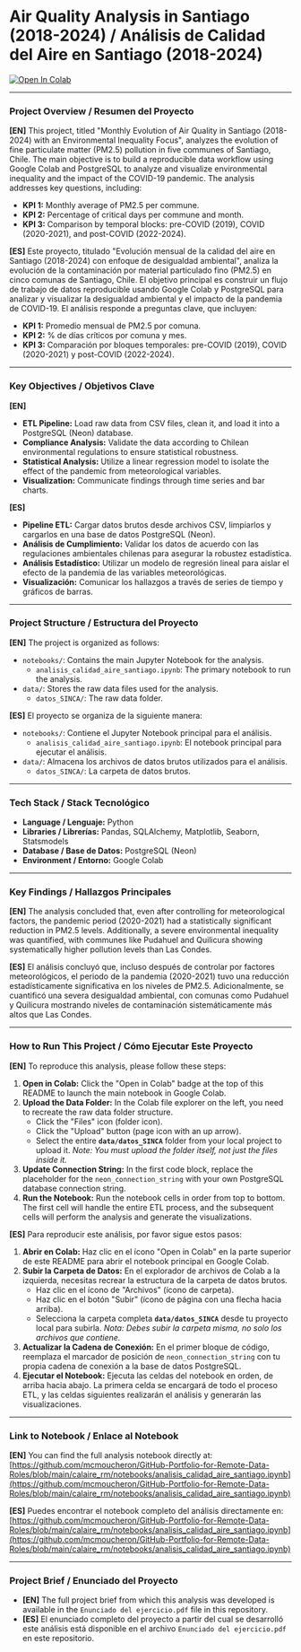 # Air Quality Analysis in Santiago (2018-2024) / Análisis de Calidad del Aire en Santiago (2018-2024)

[![Open In Colab](https://colab.research.google.com/assets/colab-badge.svg)](https://colab.research.google.com/github/mcmoucheron/GitHub-Portfolio-for-Remote-Data-Roles/blob/main/calidad-aire-santiago/notebooks/analisis_calidad_aire_santiago.ipynb)

---

### Project Overview / Resumen del Proyecto

**[EN]** This project, titled "Monthly Evolution of Air Quality in Santiago (2018-2024) with an Environmental Inequality Focus", analyzes the evolution of fine particulate matter (PM2.5) pollution in five communes of Santiago, Chile. The main objective is to build a reproducible data workflow using Google Colab and PostgreSQL to analyze and visualize environmental inequality and the impact of the COVID-19 pandemic. The analysis addresses key questions, including:

* **KPI 1:** Monthly average of PM2.5 per commune.
* **KPI 2:** Percentage of critical days per commune and month.
* **KPI 3:** Comparison by temporal blocks: pre-COVID (2019), COVID (2020-2021), and post-COVID (2022-2024).

**[ES]** Este proyecto, titulado "Evolución mensual de la calidad del aire en Santiago (2018-2024) con enfoque de desigualdad ambiental", analiza la evolución de la contaminación por material particulado fino (PM2.5) en cinco comunas de Santiago, Chile. El objetivo principal es construir un flujo de trabajo de datos reproducible usando Google Colab y PostgreSQL para analizar y visualizar la desigualdad ambiental y el impacto de la pandemia de COVID-19. El análisis responde a preguntas clave, que incluyen:

* **KPI 1:** Promedio mensual de PM2.5 por comuna.
* **KPI 2:** % de días críticos por comuna y mes.
* **KPI 3:** Comparación por bloques temporales: pre-COVID (2019), COVID (2020-2021) y post-COVID (2022-2024).

---

### Key Objectives / Objetivos Clave

**[EN]**
* **ETL Pipeline:** Load raw data from CSV files, clean it, and load it into a PostgreSQL (Neon) database.
* **Compliance Analysis:** Validate the data according to Chilean environmental regulations to ensure statistical robustness.
* **Statistical Analysis:** Utilize a linear regression model to isolate the effect of the pandemic from meteorological variables.
* **Visualization:** Communicate findings through time series and bar charts.

**[ES]**
* **Pipeline ETL:** Cargar datos brutos desde archivos CSV, limpiarlos y cargarlos en una base de datos PostgreSQL (Neon).
* **Análisis de Cumplimiento:** Validar los datos de acuerdo con las regulaciones ambientales chilenas para asegurar la robustez estadística.
* **Análisis Estadístico:** Utilizar un modelo de regresión lineal para aislar el efecto de la pandemia de las variables meteorológicas.
* **Visualización:** Comunicar los hallazgos a través de series de tiempo y gráficos de barras.

---

### Project Structure / Estructura del Proyecto

**[EN]** The project is organized as follows:

* `notebooks/`: Contains the main Jupyter Notebook for the analysis.
    * `analisis_calidad_aire_santiago.ipynb`: The primary notebook to run the analysis.
* `data/`: Stores the raw data files used for the analysis.
    * `datos_SINCA/`: The raw data folder.

**[ES]** El proyecto se organiza de la siguiente manera:

* `notebooks/`: Contiene el Jupyter Notebook principal para el análisis.
    * `analisis_calidad_aire_santiago.ipynb`: El notebook principal para ejecutar el análisis.
* `data/`: Almacena los archivos de datos brutos utilizados para el análisis.
    * `datos_SINCA/`: La carpeta de datos brutos.

---

### Tech Stack / Stack Tecnológico

* **Language / Lenguaje:** Python
* **Libraries / Librerías:** Pandas, SQLAlchemy, Matplotlib, Seaborn, Statsmodels
* **Database / Base de Datos:** PostgreSQL (Neon)
* **Environment / Entorno:** Google Colab

---

### Key Findings / Hallazgos Principales

**[EN]** The analysis concluded that, even after controlling for meteorological factors, the pandemic period (2020-2021) had a statistically significant reduction in PM2.5 levels. Additionally, a severe environmental inequality was quantified, with communes like Pudahuel and Quilicura showing systematically higher pollution levels than Las Condes.

**[ES]** El análisis concluyó que, incluso después de controlar por factores meteorológicos, el periodo de la pandemia (2020-2021) tuvo una reducción estadísticamente significativa en los niveles de PM2.5. Adicionalmente, se cuantificó una severa desigualdad ambiental, con comunas como Pudahuel y Quilicura mostrando niveles de contaminación sistemáticamente más altos que Las Condes.

---

### How to Run This Project / Cómo Ejecutar Este Proyecto

**[EN]** To reproduce this analysis, please follow these steps:

1.  **Open in Colab:** Click the "Open in Colab" badge at the top of this README to launch the main notebook in Google Colab.
2.  **Upload the Data Folder:** In the Colab file explorer on the left, you need to recreate the raw data folder structure.
    * Click the "Files" icon (folder icon).
    * Click the "Upload" button (page icon with an up arrow).
    * Select the entire **`data/datos_SINCA`** folder from your local project to upload it. *Note: You must upload the folder itself, not just the files inside it.*
3.  **Update Connection String:** In the first code block, replace the placeholder for the `neon_connection_string` with your own PostgreSQL database connection string.
4.  **Run the Notebook:** Run the notebook cells in order from top to bottom. The first cell will handle the entire ETL process, and the subsequent cells will perform the analysis and generate the visualizations.

**[ES]** Para reproducir este análisis, por favor sigue estos pasos:

1.  **Abrir en Colab:** Haz clic en el ícono "Open in Colab" en la parte superior de este README para abrir el notebook principal en Google Colab.
2.  **Subir la Carpeta de Datos:** En el explorador de archivos de Colab a la izquierda, necesitas recrear la estructura de la carpeta de datos brutos.
    * Haz clic en el ícono de "Archivos" (ícono de carpeta).
    * Haz clic en el botón "Subir" (ícono de página con una flecha hacia arriba).
    * Selecciona la carpeta completa **`data/datos_SINCA`** desde tu proyecto local para subirla. *Nota: Debes subir la carpeta misma, no solo los archivos que contiene.*
3.  **Actualizar la Cadena de Conexión:** En el primer bloque de código, reemplaza el marcador de posición de `neon_connection_string` con tu propia cadena de conexión a la base de datos PostgreSQL.
4.  **Ejecutar el Notebook:** Ejecuta las celdas del notebook en orden, de arriba hacia abajo. La primera celda se encargará de todo el proceso ETL, y las celdas siguientes realizarán el análisis y generarán las visualizaciones.

---

### Link to Notebook / Enlace al Notebook

**[EN]** You can find the full analysis notebook directly at:
[https://github.com/mcmoucheron/GitHub-Portfolio-for-Remote-Data-Roles/blob/main/calaire_rm/notebooks/analisis_calidad_aire_santiago.ipynb](https://github.com/mcmoucheron/GitHub-Portfolio-for-Remote-Data-Roles/blob/main/calaire_rm/notebooks/analisis_calidad_aire_santiago.ipynb)

**[ES]** Puedes encontrar el notebook completo del análisis directamente en:
[https://github.com/mcmoucheron/GitHub-Portfolio-for-Remote-Data-Roles/blob/main/calaire_rm/notebooks/analisis_calidad_aire_santiago.ipynb](https://github.com/mcmoucheron/GitHub-Portfolio-for-Remote-Data-Roles/blob/main/calaire_rm/notebooks/analisis_calidad_aire_santiago.ipynb)

---

### Project Brief / Enunciado del Proyecto

* **[EN]** The full project brief from which this analysis was developed is available in the `Enunciado del ejercicio.pdf` file in this repository.
* **[ES]** El enunciado completo del proyecto a partir del cual se desarrolló este análisis está disponible en el archivo `Enunciado del ejercicio.pdf` en este repositorio.
